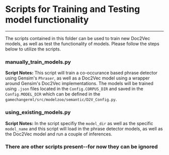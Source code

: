 # Scripts for Training and Testing model functionality

---

The scripts contained in this folder can be used to train new Doc2Vec models, as well as test the 
functionality of models.  Please follow the steps below to utilize the scripts.

### manually_train_models.py

**Script Notes:** This script will train a co-occurance based phrase detector 
using Gensim's `Phraser`, as well as a Doc2Vec model using a wrapper around Gensim's Doc2Vec 
implementations.  The models will be trained using `.json` files located in the `Config.CORPUS_DIR` and 
saved in the `Config.MODEL_DIR` which can be defined in the `gamechangerml/src/modelzoo/semantic/D2V_Config.py`.

### using_existing_models.py

**Script Notes:** In the script specifiy the `model_dir` as well as the specific `model_name` and this 
script will load in the phrase detector models, as well as the Doc2Vec model and run a couple of inferences.


### There are other scripts present--for now they can be ignored
